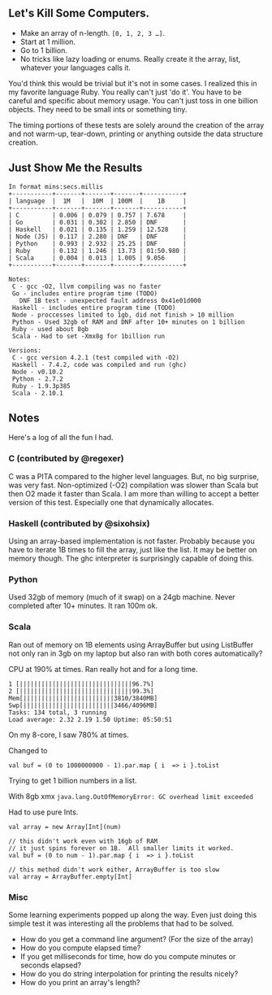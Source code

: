 ## Let's Kill Some Computers.

 - Make an array of n-length.  `[0, 1, 2, 3 …]`.
 - Start at 1 million.
 - Go to 1 billion.
 - No tricks like lazy loading or enums.  Really create it the array, list, whatever your languages calls it.

You'd think this would be trivial but it's not in some cases.  I realized this in my favorite language Ruby.  You really can't just 'do it'.  You have to be careful and specific about memory usage.  You can't just toss in one billion objects.  They need to be small ints or something tiny.

The timing portions of these tests are solely around the creation of the array and not warm-up, tear-down, printing or anything outside the data structure creation.


## Just Show Me the Results

    In format mins:secs.millis
    +-----------+-------+-------+-------+-----------+
    | language  |  1M   |  10M  | 100M  |    1B     |
    +-----------+-------+-------+-------+-----------+
    | C         | 0.006 | 0.079 | 0.757 | 7.678     |
    | Go        | 0.031 | 0.302 | 2.850 | DNF       |
    | Haskell   | 0.021 | 0.135 | 1.259 | 12.528    |
    | Node (JS) | 0.117 | 2.280 | DNF   | DNF       |
    | Python    | 0.993 | 2.932 | 25.25 | DNF       |
    | Ruby      | 0.132 | 1.246 | 13.73 | 01:50.980 |
    | Scala     | 0.004 | 0.013 | 1.005 | 9.056     |
    +-----------+-------+-------+-------+-----------+

	Notes:
     C - gcc -O2, llvm compiling was no faster
     Go - includes entire program time (TODO)
       DNF 1B test - unexpected fault address 0x41e01d000
     Haskell - includes entire program time (TODO)
     Node - proccesses limited to 1gb, did not finish > 10 million
     Python - Used 32gb of RAM and DNF after 10+ minutes on 1 billion
     Ruby - used about 8gb
     Scala - Had to set -Xmx8g for 1billion run

    Versions:
     C - gcc version 4.2.1 (test compiled with -O2)
     Haskell - 7.4.2, code was compiled and run (ghc)
     Node - v0.10.2
     Python - 2.7.2
     Ruby - 1.9.3p385
     Scala - 2.10.1


## Notes
Here's a log of all the fun I had.

### C (contributed by @regexer)
C was a PITA compared to the higher level languages.  But, no big surprise, was very fast.  Non-optimized (-O2) compilation was slower than Scala but then O2 made it faster than Scala.  I am more than willing to accept a better version of this test.  Especially one that dynamically allocates.

### Haskell (contributed by @sixohsix)
Using an array-based implementation is not faster. Probably because you have to iterate 1B times to fill the array, just like the list. It may be better on memory though.
The ghc interpreter is surprisingly capable of doing this.

### Python
Used 32gb of memory (much of it swap) on a 24gb machine.  Never completed after 10+ minutes.  It ran 100m ok.

### Scala
Ran out of memory on 1B elements using ArrayBuffer but using ListBuffer not only ran in 3gb on my laptop but also ran with both cores automatically?

CPU at 190% at times.  Ran really hot and for a long time.

    1 [|||||||||||||||||||||||||||||||96.7%]
    2 [|||||||||||||||||||||||||||||||99.3%]
    Mem[|||||||||||||||||||||||||3810/3840MB]
    Swp[|||||||||||||||||||||||||3466/4096MB]
    Tasks: 134 total, 3 running
    Load average: 2.32 2.19 1.50 Uptime: 05:50:51

On my 8-core, I saw 780% at times.


Changed to

    val buf = (0 to 1000000000 - 1).par.map { i  => i }.toList

Trying to get 1 billion numbers in a list.

With 8gb xmx
`java.lang.OutOfMemoryError: GC overhead limit exceeded`


Had to use pure Ints.

`val array = new Array[Int](num)`

    // this didn't work even with 16gb of RAM
    // it just spins forever on 1B.  All smaller limits it worked.
    val buf = (0 to num - 1).par.map { i  => i }.toList

    // this method didn't work either, ArrayBuffer is too slow
    val array = ArrayBuffer.empty[Int]

### Misc
Some learning experiments popped up along the way.  Even just doing this simple test it was interesting all the problems that had to be solved.

- How do you get a command line argument?  (For the size of the array)
- How do you compute elapsed time?
- If you get milliseconds for time, how do you compute minutes or seconds elapsed?
- How do you do string interpolation for printing the results nicely?
- How do you print an array's length?
